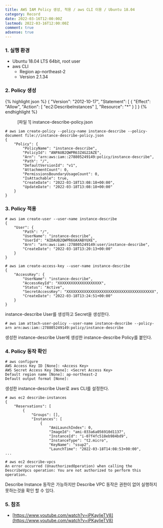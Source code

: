 ```yaml
---
title: AWS IAM Policy 생성, 적용 / aws CLI 이용 / Ubuntu 18.04
category: Record
date: 2022-03-16T12:00:00Z
lastmod: 2022-03-16T12:00:00Z
comment: true
adsense: true
---
```


### 1. 실행 환경

* Ubuntu 18.04 LTS 64bit, root user
* aws CLI
  * Region ap-northeast-2
  * Version 2.1.34

### 2. Policy 생성

{% highlight json %}
{
  "Version": "2012-10-17",
  "Statement": [
    {
      "Effect": "Allow",
      "Action": [
        "ec2:DescribeInstances"
      ],
      "Resource": "*"
    }
  ]
}
{% endhighlight %}
<figure>
<figcaption class="caption">[파일 1] instance-describe-policy.json</figcaption>
</figure>

~~~console
# aws iam create-policy --policy-name instance-describe --policy-document file://instance-describe-policy.json
{
    "Policy": {
        "PolicyName": "instance-describe",
        "PolicyId": "ANPAUB2QWPR63Z4G22AZE",
        "Arn": "arn:aws:iam::278805249149:policy/instance-describe",
        "Path": "/",
        "DefaultVersionId": "v1",
        "AttachmentCount": 0,
        "PermissionsBoundaryUsageCount": 0,
        "IsAttachable": true,
        "CreateDate": "2022-03-18T13:08:18+00:00",
        "UpdateDate": "2022-03-18T13:08:18+00:00"
    }
}
~~~

### 3. Policy 적용

~~~console
# aws iam create-user --user-name instance-describe
{
    "User": {
        "Path": "/",
        "UserName": "instance-describe",
        "UserId": "AIDAUB2QWPR6UAXABYUXE",
        "Arn": "arn:aws:iam::278805249149:user/instance-describe",
        "CreateDate": "2022-03-18T13:20:13+00:00"
    }
}

# aws iam create-access-key --user-name instance-describe
{
    "AccessKey": {
        "UserName": "instance-describe",
        "AccessKeyId": "XXXXXXXXXXXXXXXXXXXX",
        "Status": "Active",
        "SecretAccessKey": "XXXXXXXXXXXXXXXXXXXXXXXXXXXXXXXXXXXXXXXX",
        "CreateDate": "2022-03-18T13:24:51+00:00"
    }
}
~~~

instance-describe User를 생성하고 Secret을 생성한다.

~~~console
# aws iam attach-user-policy --user-name instance-describe --policy-arn arn:aws:iam::278805249149:policy/instance-describe
~~~

생성한 instance-describe User에 생성한 instance-describe Policy를 붙인다.

### 4. Policy 동작 확인

~~~console
# aws configure
AWS Access Key ID [None]: <Access Key>
AWS Secret Access Key [None]: <Secret Access Key>
Default region name [None]: ap-northeast-2
Default output format [None]:
~~~

생성한 instance-describe User로 aws CLI를 설정한다.

~~~console
# aws ec2 describe-instances
{
    "Reservations": [
        {
            "Groups": [],
            "Instances": [
                {
                    "AmiLaunchIndex": 0,
                    "ImageId": "ami-033a6a056910d1137",
                    "InstanceId": "i-07f4fc518eb984bd9",
                    "InstanceType": "t2.micro",
                    "KeyName": "ssup2",
                    "LaunchTime": "2022-03-18T14:08:53+00:00",
...

# aws ec2 describe-vpcs
An error occurred (UnauthorizedOperation) when calling the DescribeVpcs operation: You are not authorized to perform this operation.
~~~

Describe Instance 동작은 가능하지만 Describe VPC 동작은 권한이 없어 실행하지 못하는것을 확인 할 수 있다.

### 5. 참조

* [https://www.youtube.com/watch?v=iPKaylieTV8](https://www.youtube.com/watch?v=iPKaylieTV8)